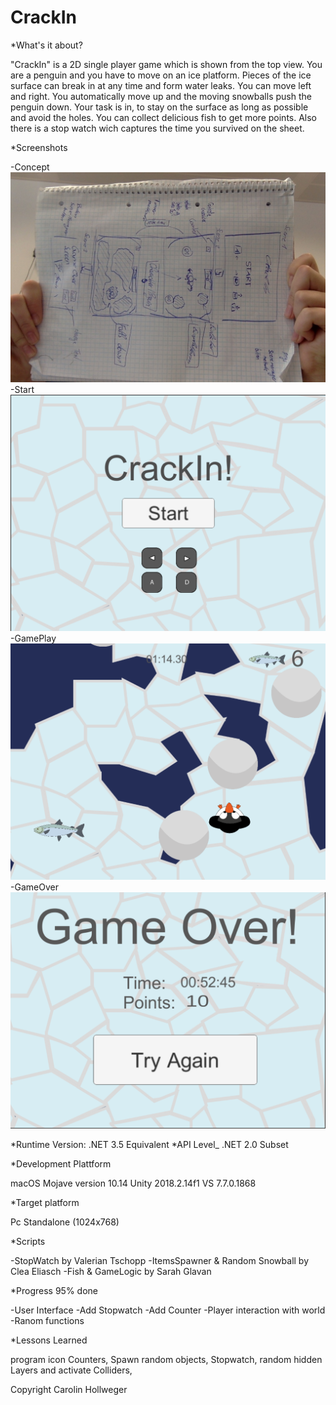 # CrackIn
*What's it about?

"CrackIn" is a 2D single player game which is shown from the top view. You are a penguin and you have to move on an ice platform. Pieces of the ice surface can break in at any time and form water leaks. You can move left and right. You automatically move up and the moving snowballs push the penguin down. Your task is in, to stay on the surface as long as possible and avoid the holes. You can collect delicious fish to get more points. Also there is a stop watch wich captures the time you survived on the sheet.

*Screenshots

-Concept
![Concept](./Screenshot/Concept.jpeg)
-Start
![Start](./Screenshot/Start.jpeg)
-GamePlay
![GamePlay](./Screenshot/GamePlay.jpeg)
-GameOver
![GameOver](./Screenshot/GameOver.jpeg)

*Runtime Version: .NET 3.5 Equivalent
*API Level_  .NET 2.0 Subset

*Development Plattform

macOS Mojave version 10.14 
Unity 2018.2.14f1 
VS 7.7.0.1868

*Target platform

Pc Standalone (1024x768)


*Scripts

-StopWatch by Valerian Tschopp
-ItemsSpawner & Random Snowball by Clea Eliasch
-Fish & GameLogic by Sarah Glavan


*Progress 95% done

-User Interface
-Add Stopwatch
-Add Counter
-Player interaction with world
-Ranom functions 


*Lessons Learned

program icon Counters, Spawn random objects, Stopwatch,
random hidden Layers and activate Colliders,


Copyright Carolin Hollweger 


 

